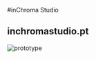 #inChroma Studio
## inchromastudio.pt

![prototype](https://mir-s3-cdn-cf.behance.net/project_modules/fs/22c9ba134658443.61d9d0d315976.png)
